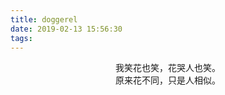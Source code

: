 ```yaml
---
title: doggerel
date: 2019-02-13 15:56:30
tags:
---
```

<center>我笑花也笑，花哭人也笑。</center>
<center>原来花不同，只是人相似。</center>

